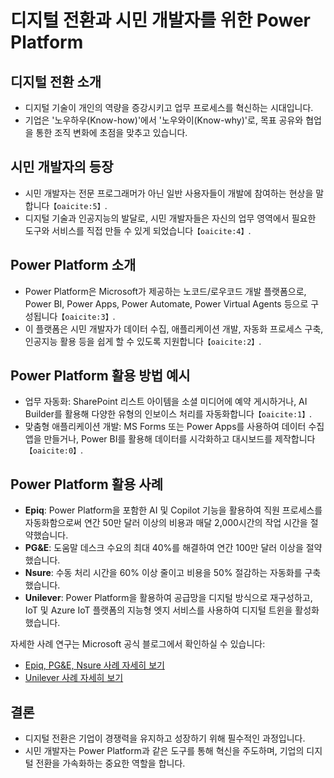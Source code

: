 # 디지털 전환과 시민 개발자를 위한 Power Platform

## 디지털 전환 소개
- 디지털 기술이 개인의 역량을 증강시키고 업무 프로세스를 혁신하는 시대입니다.  
- 기업은 '노우하우(Know-how)'에서 '노우와이(Know-why)'로, 목표 공유와 협업을 통한 조직 변화에 초점을 맞추고 있습니다.  

## 시민 개발자의 등장
- 시민 개발자는 전문 프로그래머가 아닌 일반 사용자들이 개발에 참여하는 현상을 말합니다&#8203;``【oaicite:5】``&#8203;.
- 디지털 기술과 인공지능의 발달로, 시민 개발자들은 자신의 업무 영역에서 필요한 도구와 서비스를 직접 만들 수 있게 되었습니다&#8203;``【oaicite:4】``&#8203;.

## Power Platform 소개
- Power Platform은 Microsoft가 제공하는 노코드/로우코드 개발 플랫폼으로, Power BI, Power Apps, Power Automate, Power Virtual Agents 등으로 구성됩니다&#8203;``【oaicite:3】``&#8203;.
- 이 플랫폼은 시민 개발자가 데이터 수집, 애플리케이션 개발, 자동화 프로세스 구축, 인공지능 활용 등을 쉽게 할 수 있도록 지원합니다&#8203;``【oaicite:2】``&#8203;.

## Power Platform 활용 방법 예시
- 업무 자동화: SharePoint 리스트 아이템을 소셜 미디어에 예약 게시하거나, AI Builder를 활용해 다양한 유형의 인보이스 처리를 자동화합니다&#8203;``【oaicite:1】``&#8203;.
- 맞춤형 애플리케이션 개발: MS Forms 또는 Power Apps를 사용하여 데이터 수집 앱을 만들거나, Power BI를 활용해 데이터를 시각화하고 대시보드를 제작합니다&#8203;``【oaicite:0】``&#8203;.

## Power Platform 활용 사례

- **Epiq**: Power Platform을 포함한 AI 및 Copilot 기능을 활용하여 직원 프로세스를 자동화함으로써 연간 50만 달러 이상의 비용과 매달 2,000시간의 작업 시간을 절약했습니다.  
- **PG&E**: 도움말 데스크 수요의 최대 40%를 해결하여 연간 100만 달러 이상을 절약했습니다.  
- **Nsure**: 수동 처리 시간을 60% 이상 줄이고 비용을 50% 절감하는 자동화를 구축했습니다.  
- **Unilever**: Power Platform을 활용하여 공급망을 디지털 방식으로 재구성하고, IoT 및 Azure IoT 플랫폼의 지능형 엣지 서비스를 사용하여 디지털 트윈을 활성화했습니다.  

자세한 사례 연구는 Microsoft 공식 블로그에서 확인하실 수 있습니다:
- [Epiq, PG&E, Nsure 사례 자세히 보기](https://blogs.microsoft.com/blog/2023/07/17/embracing-ai-transformation-how-customers-and-partners-are-driving-pragmatic-innovation-to-achieve-business-outcomes-with-the-microsoft-cloud/)
- [Unilever 사례 자세히 보기](https://blogs.microsoft.com/blog/2019/07/11/now-its-personal-unilevers-digital-journey-leads-to-real-results-for-consumers-and-employees/)


## 결론
- 디지털 전환은 기업이 경쟁력을 유지하고 성장하기 위해 필수적인 과정입니다.
- 시민 개발자는 Power Platform과 같은 도구를 통해 혁신을 주도하며, 기업의 디지털 전환을 가속화하는 중요한 역할을 합니다.


